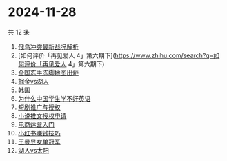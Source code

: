# 2024-11-28

共 12 条

<!-- BEGIN ZHIHUSEARCH -->
<!-- 最后更新时间 Thu Nov 28 2024 11:28:25 GMT+0800 (China Standard Time) -->
1. [俄乌冲突最新战况解析](https://www.zhihu.com/search?q=俄乌冲突最新战况解析)
1. [如何评价「再见爱人 4」第六期下](https://www.zhihu.com/search?q=如何评价「再见爱人 4」第六期下)
1. [全国冻手冻脚地图出炉](https://www.zhihu.com/search?q=全国冻手冻脚地图出炉)
1. [掘金vs湖人](https://www.zhihu.com/search?q=掘金vs湖人)
1. [韩国](https://www.zhihu.com/search?q=韩国)
1. [为什么中国学生学不好英语](https://www.zhihu.com/search?q=为什么中国学生学不好英语)
1. [短剧推广与授权](https://www.zhihu.com/search?q=短剧推广与授权)
1. [小说推文授权申请](https://www.zhihu.com/search?q=小说推文授权申请)
1. [电商运营入门](https://www.zhihu.com/search?q=电商运营入门)
1. [小红书赚钱技巧](https://www.zhihu.com/search?q=小红书赚钱技巧)
1. [王曼昱女单冠军](https://www.zhihu.com/search?q=王曼昱女单冠军)
1. [湖人vs太阳](https://www.zhihu.com/search?q=湖人vs太阳)
<!-- END ZHIHUSEARCH -->
